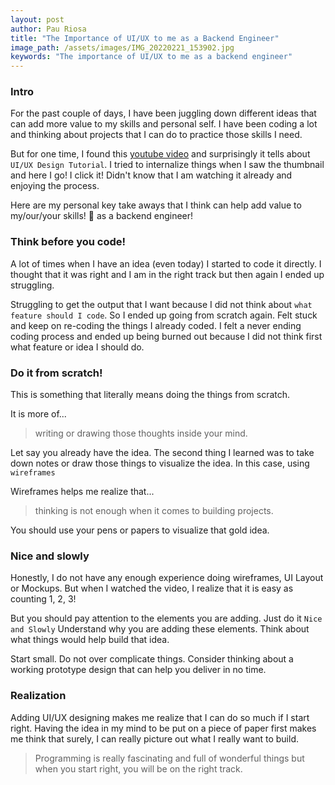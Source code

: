 ```yaml
---
layout: post
author: Pau Riosa
title: "The Importance of UI/UX to me as a Backend Engineer"
image_path: /assets/images/IMG_20220221_153902.jpg
keywords: "The importance of UI/UX to me as a backend engineer"
---
```


### Intro

For the past couple of days, I have been juggling down different
ideas that can add more value to my skills and personal self. I have been
coding a lot and thinking about projects that I can do to practice those skills I need.

But for one time, I found this [youtube video](https://www.youtube.com/watch?v=c9Wg6Cb_YlU) and surprisingly it tells about `UI/UX Design Tutorial`. I tried to
internalize things when I saw the thumbnail and here I go! I click it! Didn't know that I am watching it already and enjoying the process.

Here are my personal key take aways that I think can help add value to my/our/your skills! 🚀 as a backend engineer!

### Think before you code!

A lot of times when I have an idea (even today) I started to code it directly.
I thought that it was right and I am in the right track but then again I ended up
struggling.

Struggling to get the output that I want because I did not think about `what feature should I code`.
So I ended up going from scratch again. Felt stuck and keep on re-coding the things I already coded.
I felt a never ending coding process and ended up being burned out because I did not think first what feature or idea I should do.

### Do it from scratch!

This is something that literally means doing the things from scratch.

It is more of...

> writing or drawing those thoughts inside your mind.

Let say you already have the idea. The second thing I learned was to take down notes or
draw those things to visualize the idea. In this case, using `wireframes`

Wireframes helps me realize that...

> thinking is not enough when it comes to building projects.

You should use your pens or papers to visualize that gold idea.

### Nice and slowly

Honestly, I do not have any enough experience doing wireframes, UI Layout or Mockups.
But when I watched the video, I realize that it is easy as counting 1, 2, 3!

But you should pay attention to the elements you are adding. Just do it `Nice and Slowly`
Understand why you are adding these elements. Think about what things would help build
that idea.

Start small. Do not over complicate things. Consider thinking about a working prototype design
that can help you deliver in no time.

### Realization

Adding UI/UX designing makes me realize that I can do so much if I start right.
Having the idea in my mind to be put on a piece of paper first makes me think that surely, I can
really picture out what I really want to build.

> Programming is really fascinating and full of wonderful things
> but when you start right, you will be on the right track.
